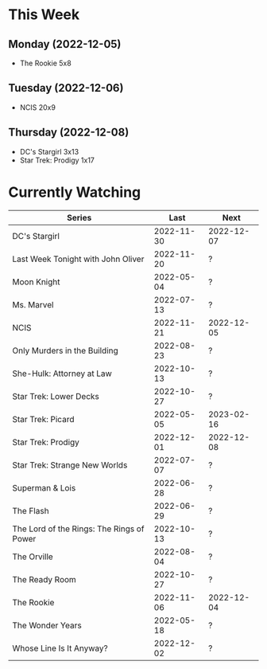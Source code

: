 # This Week

## Monday (2022-12-05)
- The Rookie 5x8

## Tuesday (2022-12-06)
- NCIS 20x9

## Thursday (2022-12-08)
- DC's Stargirl 3x13
- Star Trek: Prodigy 1x17

# Currently Watching

| Series | Last | Next |
| --- | --- | --- |
| DC's Stargirl | 2022-11-30 | 2022-12-07 |
| Last Week Tonight with John Oliver | 2022-11-20 | ? |
| Moon Knight | 2022-05-04 | ? |
| Ms. Marvel | 2022-07-13 | ? |
| NCIS | 2022-11-21 | 2022-12-05 |
| Only Murders in the Building | 2022-08-23 | ? |
| She-Hulk: Attorney at Law | 2022-10-13 | ? |
| Star Trek: Lower Decks | 2022-10-27 | ? |
| Star Trek: Picard | 2022-05-05 | 2023-02-16 |
| Star Trek: Prodigy | 2022-12-01 | 2022-12-08 |
| Star Trek: Strange New Worlds | 2022-07-07 | ? |
| Superman & Lois | 2022-06-28 | ? |
| The Flash | 2022-06-29 | ? |
| The Lord of the Rings: The Rings of Power | 2022-10-13 | ? |
| The Orville | 2022-08-04 | ? |
| The Ready Room | 2022-10-27 | ? |
| The Rookie | 2022-11-06 | 2022-12-04 |
| The Wonder Years | 2022-05-18 | ? |
| Whose Line Is It Anyway? | 2022-12-02 | ? |

